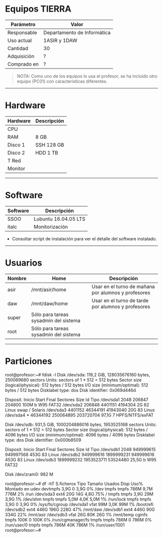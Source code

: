 
# Equipos TIERRA

| Parámetro | Valor |
| --------- | ----- |
| Responsable | Departamento de Informática |
| Uso actual  | 1ASIR y 1DAW |
| Cantidad    | 30 |
| Adquisición | ? |
| Comprado en | ? |

> NOTA: Como uno de los equipos lo usa el profesor, se ha incluido otro equipo (PC01) con características diferentes.
---

# Hardware

| Hardware | Descripción |
| -------- | -------------- |
| CPU      |
| RAM      | 8 GB |
| Disco 1  | SSH 128 GB |
| Disco 2  | HDD 1 TB |
| T Red    | |
| Monitor  | |

---

# Software

| Software | Descripción |
| -------- | ----------- |
| SSOO     | Lubuntu 16.04.05 LTS |
| italc    | Monitorización |

* Consultar script de instalación para ver el detalle del software instalado.

---

# Usuarios

| Nombre   | Home           | Descripción |
| -------- | -------------- |----------- |
| asir     | /mnt/asir/home | Usar en el turno de mañana por alumnos y profesores |
| daw      | /mnt/daw/home | Usar en el turno de tarde por alumnos y profesores |
| super    | Sólo para tareas sysadmin del sistema |
| root     | Sólo para tareas sysadmin del sistema |

---

# Particiones


root@profesor:~# fdisk -l
Disk /dev/sda: 119,2 GiB, 128035676160 bytes, 250069680 sectors
Units: sectors of 1 * 512 = 512 bytes
Sector size (logical/physical): 512 bytes / 512 bytes
I/O size (minimum/optimal): 512 bytes / 512 bytes
Disklabel type: dos
Disk identifier: 0x069d446d

Disposit.  Inicio    Start     Final  Sectores  Size Id Tipo
/dev/sda1             2048    206847    204800  100M  b W95 FAT32
/dev/sda2           206848   4401151   4194304    2G 82 Linux swap / Solaris
/dev/sda3          4401152  46344191  41943040   20G 83 Linux
/dev/sda4  *      46344192 250064895 203720704 97,1G  7 HPFS/NTFS/exFAT


Disk /dev/sdb: 931,5 GiB, 1000204886016 bytes, 1953525168 sectors
Units: sectors of 1 * 512 = 512 bytes
Sector size (logical/physical): 512 bytes / 4096 bytes
I/O size (minimum/optimal): 4096 bytes / 4096 bytes
Disklabel type: dos
Disk identifier: 0x000b8509

Disposit.  Inicio      Start      Final  Sectores  Size Id Tipo
/dev/sdb1               2048  949999615 949997568  453G 83 Linux
/dev/sdb2          949999616 1899999231 949999616  453G 83 Linux
/dev/sdb3         1899999232 1953523711  53524480 25,5G  b W95 FAT32


Disk /dev/zram0: 982 M

root@profesor:~# df -hT
S.ficheros     Tipo     Tamaño Usados  Disp Uso% Montado en
udev           devtmpfs   3,9G      0  3,9G   0% /dev
tmpfs          tmpfs      786M   9,7M  776M   2% /run
/dev/sda3      ext4        20G    14G  4,8G  75% /
tmpfs          tmpfs      3,9G    29M  3,9G   1% /dev/shm
tmpfs          tmpfs      5,0M   4,0K  5,0M   1% /run/lock
tmpfs          tmpfs      3,9G      0  3,9G   0% /sys/fs/cgroup
/dev/sda1      vfat        99M   3,0K   99M   1% /boot/efi
/dev/sdb2      ext4       446G   196G  228G  47% /mnt/daw
/dev/sdb1      ext4       446G    90G  334G  22% /mnt/asir
/dev/sdb3      vfat        26G    80K   26G   1% /mnt/temp
cgmfs          tmpfs      100K      0  100K   0% /run/cgmanager/fs
tmpfs          tmpfs      786M      0  786M   0% /run/user/0
tmpfs          tmpfs      786M    40K  786M   1% /run/user/1001
root@profesor:~# 
